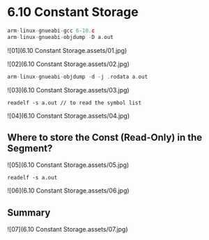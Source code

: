 # 6.10 Constant Storage



```c
arm-linux-gnueabi-gcc 6-10.c 
arm-linux-gnueabi-objdump -D a.out
```

![01](6.10 Constant Storage.assets/01.jpg)

![02](6.10 Constant Storage.assets/02.jpg)

```c
arm-linux-gnueabi-objdump -d -j .rodata a.out
```

![03](6.10 Constant Storage.assets/03.jpg)

```
readelf -s a.out // to read the symbol list
```

![04](6.10 Constant Storage.assets/04.jpg)

## Where to store the Const (Read-Only) in the Segment?

![05](6.10 Constant Storage.assets/05.jpg)

```
readelf -s a.out
```

![06](6.10 Constant Storage.assets/06.jpg)

## Summary

![07](6.10 Constant Storage.assets/07.jpg)
